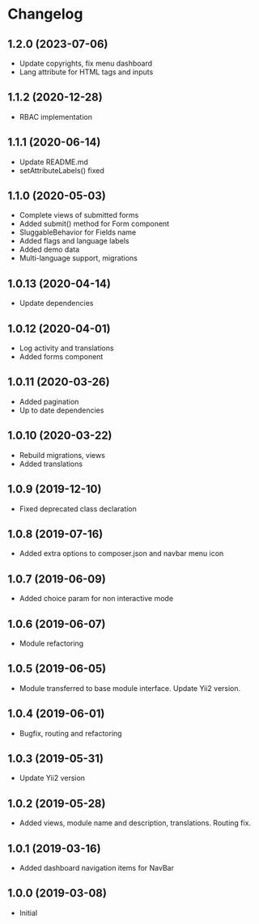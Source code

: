 Changelog
=========

## 1.2.0 (2023-07-06)
 * Update copyrights, fix menu dashboard
 * Lang attribute for HTML tags and inputs
 
## 1.1.2 (2020-12-28)
 * RBAC implementation

## 1.1.1 (2020-06-14)
 * Update README.md
 * setAttributeLabels() fixed

## 1.1.0 (2020-05-03)
 * Complete views of submitted forms
 * Added submit() method for Form component
 * SluggableBehavior for Fields name
 * Added flags and language labels
 * Added demo data
 * Multi-language support, migrations
 
## 1.0.13 (2020-04-14)
 * Update dependencies
 
## 1.0.12 (2020-04-01)
 * Log activity and translations
 * Added forms component
 
## 1.0.11 (2020-03-26)
 * Added pagination
 * Up to date dependencies
 
## 1.0.10 (2020-03-22)
 * Rebuild migrations, views
 * Added translations
 
## 1.0.9 (2019-12-10)
 * Fixed deprecated class declaration

## 1.0.8 (2019-07-16)
 * Added extra options to composer.json and navbar menu icon

## 1.0.7 (2019-06-09)
 * Added choice param for non interactive mode
 
## 1.0.6 (2019-06-07)
 * Module refactoring
 
## 1.0.5 (2019-06-05)
 * Module transferred to base module interface. Update Yii2 version.

## 1.0.4 (2019-06-01)
 * Bugfix, routing and refactoring

## 1.0.3 (2019-05-31)
 * Update Yii2 version
 
## 1.0.2 (2019-05-28)
 * Added views, module name and description, translations. Routing fix.
 
## 1.0.1 (2019-03-16)
 * Added dashboard navigation items for NavBar

## 1.0.0 (2019-03-08)
 * Initial